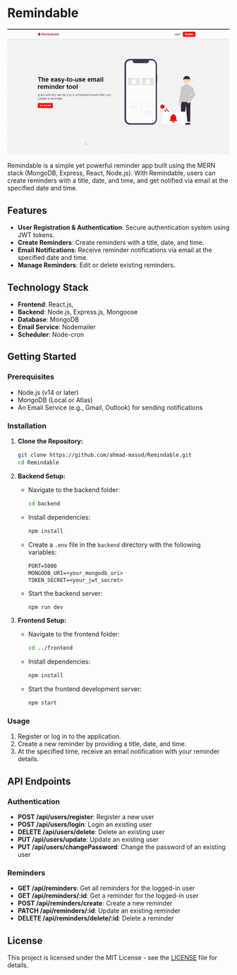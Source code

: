 
# Remindable
![Remindable](resources/Remindable.gif)

Remindable is a simple yet powerful reminder app built using the MERN stack (MongoDB, Express, React, Node.js). With Remindable, users can create reminders with a title, date, and time, and get notified via email at the specified date and time.

## Features

- **User Registration & Authentication**: Secure authentication system using JWT tokens.
- **Create Reminders**: Create reminders with a title, date, and time.
- **Email Notifications**: Receive reminder notifications via email at the specified date and time.
- **Manage Reminders**: Edit or delete existing reminders.

## Technology Stack

- **Frontend**: React.js,
- **Backend**: Node.js, Express.js, Mongoose
- **Database**: MongoDB
- **Email Service**: Nodemailer
- **Scheduler**: Node-cron

## Getting Started

### Prerequisites

- Node.js (v14 or later)
- MongoDB (Local or Atlas)
- An Email Service (e.g., Gmail, Outlook) for sending notifications

### Installation

1. **Clone the Repository:**

   ```bash
   git clone https://github.com/ahmad-masud/Remindable.git
   cd Remindable
   ```

2. **Backend Setup:**

   - Navigate to the backend folder:

     ```bash
     cd backend
     ```

   - Install dependencies:

     ```bash
     npm install
     ```

   - Create a `.env` file in the `backend` directory with the following variables:

     ```env
     PORT=5000
     MONGODB_URI=<your_mongodb_uri>
     TOKEN_SECRET=<your_jwt_secret>
     ```

   - Start the backend server:

     ```bash
     npm run dev
     ```

3. **Frontend Setup:**

   - Navigate to the frontend folder:

     ```bash
     cd ../frontend
     ```

   - Install dependencies:

     ```bash
     npm install
     ```

   - Start the frontend development server:

     ```bash
     npm start
     ```

### Usage

1. Register or log in to the application.
2. Create a new reminder by providing a title, date, and time.
3. At the specified time, receive an email notification with your reminder details.

## API Endpoints

### Authentication

- **POST /api/users/register**: Register a new user
- **POST /api/users/login**: Login an existing user
- **DELETE /api/users/delete**: Delete an existing user
- **PUT /api/users/update**: Update an existing user
- **PUT /api/users/changePassword**: Change the password of an existing user

### Reminders

- **GET /api/reminders**: Get all reminders for the logged-in user
- **GET /api/reminders/:id**: Get a reminder for the logged-in user
- **POST /api/reminders/create**: Create a new reminder
- **PATCH /api/reminders/:id**: Update an existing reminder
- **DELETE /api/reminders/delete/:id**: Delete a reminder

## License

This project is licensed under the MIT License - see the [LICENSE](LICENSE) file for details.
